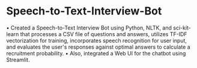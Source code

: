 # Speech-to-Text-Interview-Bot

• Created a Speech-to-Text Interview Bot using Python, NLTK, and sci-kit-learn that processes a CSV file of questions and answers, utilizes TF-IDF vectorization for training, incorporates speech recognition for user input, and evaluates the user's responses against optimal answers to calculate a recruitment probability.
• Also, integrated a Web UI for the chatbot using Streamlit.
